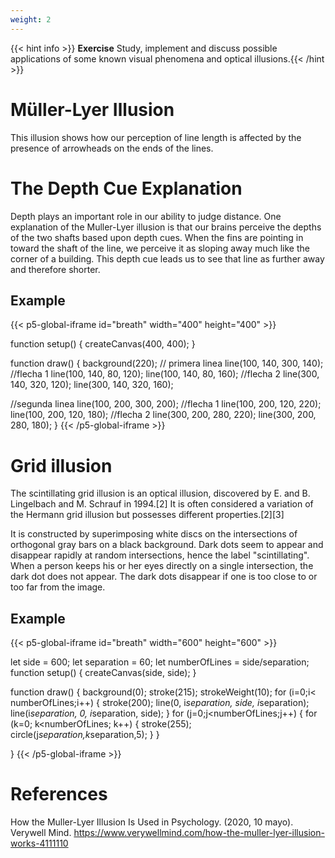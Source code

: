 ```yaml
---
weight: 2
---
```


{{< hint info >}} **Exercise**
Study, implement and discuss possible applications of some known visual phenomena and optical illusions.{{< /hint >}}

# Müller-Lyer Illusion

This illusion shows how our perception of line length is affected by the presence of arrowheads on the ends of the lines.

# The Depth Cue Explanation

Depth plays an important role in our ability to judge distance. One explanation of the Muller-Lyer illusion is that our brains perceive the depths of the two shafts based upon depth cues. When the fins are pointing in toward the shaft of the line, we perceive it as sloping away much like the corner of a building. This depth cue leads us to see that line as further away and therefore shorter.

## Example

{{< p5-global-iframe id="breath" width="400" height="400" >}}

function setup() {
createCanvas(400, 400);
}

function draw() {
background(220);
// primera linea
line(100, 140, 300, 140);
//flecha 1
line(100, 140, 80, 120);
line(100, 140, 80, 160);
//flecha 2
line(300, 140, 320, 120);
line(300, 140, 320, 160);

//segunda linea
line(100, 200, 300, 200);
//flecha 1
line(100, 200, 120, 220);
line(100, 200, 120, 180);
//flecha 2
line(300, 200, 280, 220);
line(300, 200, 280, 180);
}
{{< /p5-global-iframe >}}



# Grid illusion 

The scintillating grid illusion is an optical illusion, discovered by E. and B. Lingelbach and M. Schrauf in 1994.[2] It is often considered a variation of the Hermann grid illusion but possesses different properties.[2][3]

It is constructed by superimposing white discs on the intersections of orthogonal gray bars on a black background. Dark dots seem to appear and disappear rapidly at random intersections, hence the label "scintillating". When a person keeps his or her eyes directly on a single intersection, the dark dot does not appear. The dark dots disappear if one is too close to or too far from the image.

## Example

{{< p5-global-iframe id="breath" width="600" height="600" >}}

let side = 600;
let separation = 60;
let numberOfLines = side/separation;
function setup() {
  createCanvas(side, side);
}

function draw() {
  background(0);
  stroke(215);
  strokeWeight(10);
  for (i=0;i< numberOfLines;i++) {
    stroke(200);
    line(0, i*separation, side, i*separation);
    line(i*separation, 0, i*separation, side);
  }
  for (j=0;j<numberOfLines;j++) {
        for (k=0; k<numberOfLines; k++) {
        stroke(255);
        circle(j*separation,k*separation,5);
  }
  }
  
}
{{< /p5-global-iframe >}}

# References

How the Muller-Lyer Illusion Is Used in Psychology. (2020, 10 mayo). Verywell Mind. https://www.verywellmind.com/how-the-muller-lyer-illusion-works-4111110
